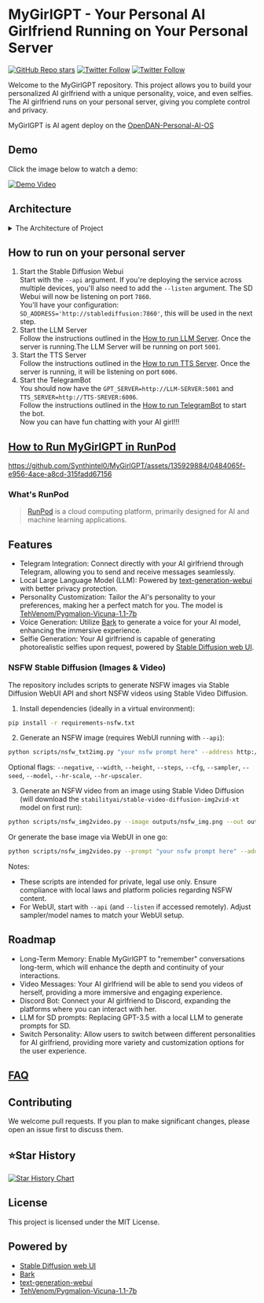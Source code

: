 # MyGirlGPT - Your Personal AI Girlfriend Running on Your Personal Server
[![GitHub Repo stars](https://img.shields.io/github/stars/Synthintel0/MyGirlGPT?style=social)](https://github.com/Synthintel0/MyGirlGPT/stargazers)
[![Twitter Follow](https://img.shields.io/twitter/follow/SynthIntel2023?style=social)](https://twitter.com/SynthIntel2023)
[![Twitter Follow](https://img.shields.io/twitter/follow/MyGirlGPT?style=social)](https://twitter.com/MyGirlGPT)

Welcome to the MyGirlGPT repository. This project allows you to build your personalized AI girlfriend with a unique personality, voice, and even selfies. The AI girlfriend runs on your personal server, giving you complete control and privacy.

MyGirlGPT is AI agent deploy on the [OpenDAN-Personal-AI-OS](https://github.com/fiatrete/OpenDAN-Personal-AI-OS)

## Demo
Click the image below to watch a demo:

[![Demo Video](http://img.youtube.com/vi/GlDwTl__UDs/0.jpg)](https://www.youtube.com/watch?v=GlDwTl__UDs "Demo Video")


## Architecture

<details>
  <summary>The Architecture of Project </summary>

![Architecture](imgs/architecture.png)

- TelegramBot
  - bot: Receive messages from Telegram, and send messages to mygirl.
  - mygirl: Process the message and send it to the LLM Server. If text-to-speech conversion is required, call the TTS Server.
- LLM Server: As the brain of the AI girlfriend, generates reply messages. If it is determined that a message is required by the user, call the stable diffusion webui API to generate an image.
- TTS Server: Provide text-to-speech capabilities.
- text2img Server: Use stable diffusion webui API to provide text2img capabilities.
</details>

## How to run on your personal server
1. Start the Stable Diffusion Webui  
   Start with the `--api` argument. If you're deploying the service across multiple devices, you'll also need to add the `--listen` argument. 
   The SD Webui will now be listening on port `7860`.  
   You'll have your configuration: `SD_ADDRESS='http://stablediffusion:7860'`, this will be used in the next step.
2. Start the LLM Server  
   Follow the instructions outlined in the [How to run LLM Server](docs/LLM.md). Once the server is running.The LLM Server will be running on port `5001`.   
3. Start the TTS Server  
   Follow the instructions outlined in the [How to run TTS Server](opendan-tts-server/README.md). Once the server is running, it will be listening on port `6006`.
4. Start the TelegramBot  
   You should now have the `GPT_SERVER=http://LLM-SERVER:5001` and `TTS_SERVER=http://TTS-SREVER:6006`.  
   Follow the instructions outlined in the [How to run TelegramBot](TelegramBot/README.md) to start the bot.  
Now you can have fun chatting with your AI girl!!!


## [How to Run MyGirlGPT in RunPod](docker/README.md)

https://github.com/Synthintel0/MyGirlGPT/assets/135929884/0484065f-e956-4ace-a8cd-315fadd67156

### What's RunPod
> [RunPod](https://www.runpod.io) is a cloud computing platform, primarily designed for AI and machine learning applications. 

## Features
* Telegram Integration: Connect directly with your AI girlfriend through Telegram, allowing you to send and receive messages seamlessly.
* Local Large Language Model (LLM): Powered by [text-generation-webui](https://github.com/oobabooga/text-generation-webui) with better privacy protection.
* Personality Customization: Tailor the AI's personality to your preferences, making her a perfect match for you.
The model is [TehVenom/Pygmalion-Vicuna-1.1-7b](https://huggingface.co/TehVenom/Pygmalion-Vicuna-1.1-7b)
* Voice Generation: Utilize [Bark](https://github.com/suno-ai/bark) to generate a voice for your AI model, enhancing the immersive experience.
* Selfie Generation: Your AI girlfriend is capable of generating photorealistic selfies upon request, powered by [Stable Diffusion web UI](https://github.com/AUTOMATIC1111/stable-diffusion-webui).

### NSFW Stable Diffusion (Images & Video)

The repository includes scripts to generate NSFW images via Stable Diffusion WebUI API and short NSFW videos using Stable Video Diffusion.

1) Install dependencies (ideally in a virtual environment):

```bash
pip install -r requirements-nsfw.txt
```

2) Generate an NSFW image (requires WebUI running with `--api`):

```bash
python scripts/nsfw_txt2img.py "your nsfw prompt here" --address http://127.0.0.1:7860 --out outputs/nsfw_img.png
```

Optional flags: `--negative`, `--width`, `--height`, `--steps`, `--cfg`, `--sampler`, `--seed`, `--model`, `--hr-scale`, `--hr-upscaler`.

3) Generate an NSFW video from an image using Stable Video Diffusion (will download the `stabilityai/stable-video-diffusion-img2vid-xt` model on first run):

```bash
python scripts/nsfw_img2video.py --image outputs/nsfw_img.png --out outputs/nsfw_video.mp4
```

Or generate the base image via WebUI in one go:

```bash
python scripts/nsfw_img2video.py --prompt "your nsfw prompt here" --address http://127.0.0.1:7860 --out outputs/nsfw_video.mp4
```

Notes:
- These scripts are intended for private, legal use only. Ensure compliance with local laws and platform policies regarding NSFW content.
- For WebUI, start with `--api` (and `--listen` if accessed remotely). Adjust sampler/model names to match your WebUI setup.

## Roadmap
* Long-Term Memory: Enable MyGirlGPT to "remember" conversations long-term, which will enhance the depth and continuity of your interactions.
* Video Messages: Your AI girlfriend will be able to send you videos of herself, providing a more immersive and engaging experience.
* Discord Bot: Connect your AI girlfriend to Discord, expanding the platforms where you can interact with her.
* LLM for SD prompts: Replacing GPT-3.5 with a local LLM to generate prompts for SD.
* Switch Personality: Allow users to switch between different personalities for AI girlfriend, providing more variety and customization options for the user experience.


## [FAQ](docs/FAQ.md)

## Contributing
We welcome pull requests. If you plan to make significant changes, please open an issue first to discuss them.




## **⭐Star History**

[![Star History Chart](https://api.star-history.com/svg?repos=Synthintel0/MyGirlGPT&type=Date)](https://api.star-history.com/svg?repos=Synthintel0/MyGirlGPT&type=Date)

## License
This project is licensed under the MIT License.

## Powered by
- [Stable Diffusion web UI](https://github.com/AUTOMATIC1111/stable-diffusion-webui)
- [Bark](https://github.com/suno-ai/bark)
- [text-generation-webui](https://github.com/oobabooga/text-generation-webui)
- [TehVenom/Pygmalion-Vicuna-1.1-7b](https://huggingface.co/TehVenom/Pygmalion-Vicuna-1.1-7b)
